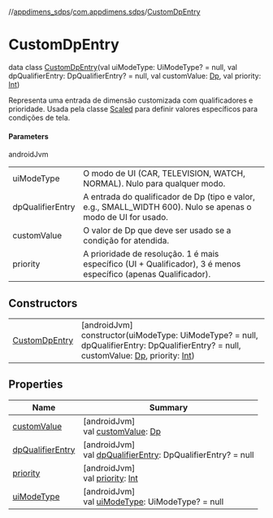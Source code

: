 //[appdimens_sdps](../../../index.md)/[com.appdimens.sdps](../index.md)/[CustomDpEntry](index.md)

# CustomDpEntry

data class [CustomDpEntry](index.md)(val uiModeType: UiModeType? = null, val dpQualifierEntry: DpQualifierEntry? = null, val customValue: [Dp](https://developer.android.com/reference/kotlin/androidx/compose/ui/unit/Dp.html), val priority: [Int](https://kotlinlang.org/api/core/kotlin-stdlib/kotlin/-int/index.html))

Representa uma entrada de dimensão customizada com qualificadores e prioridade. Usada pela classe [Scaled](../-scaled/index.md) para definir valores específicos para condições de tela.

#### Parameters

androidJvm

| | |
|---|---|
| uiModeType | O modo de UI (CAR, TELEVISION, WATCH, NORMAL). Nulo para qualquer modo. |
| dpQualifierEntry | A entrada do qualificador de Dp (tipo e valor, e.g., SMALL_WIDTH 600). Nulo se apenas o modo de UI for usado. |
| customValue | O valor de Dp que deve ser usado se a condição for atendida. |
| priority | A prioridade de resolução. 1 é mais específico (UI + Qualificador), 3 é menos específico (apenas Qualificador). |

## Constructors

| | |
|---|---|
| [CustomDpEntry](-custom-dp-entry.md) | [androidJvm]<br>constructor(uiModeType: UiModeType? = null, dpQualifierEntry: DpQualifierEntry? = null, customValue: [Dp](https://developer.android.com/reference/kotlin/androidx/compose/ui/unit/Dp.html), priority: [Int](https://kotlinlang.org/api/core/kotlin-stdlib/kotlin/-int/index.html)) |

## Properties

| Name | Summary |
|---|---|
| [customValue](custom-value.md) | [androidJvm]<br>val [customValue](custom-value.md): [Dp](https://developer.android.com/reference/kotlin/androidx/compose/ui/unit/Dp.html) |
| [dpQualifierEntry](dp-qualifier-entry.md) | [androidJvm]<br>val [dpQualifierEntry](dp-qualifier-entry.md): DpQualifierEntry? = null |
| [priority](priority.md) | [androidJvm]<br>val [priority](priority.md): [Int](https://kotlinlang.org/api/core/kotlin-stdlib/kotlin/-int/index.html) |
| [uiModeType](ui-mode-type.md) | [androidJvm]<br>val [uiModeType](ui-mode-type.md): UiModeType? = null |